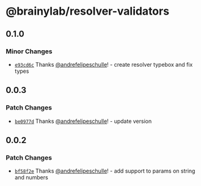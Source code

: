 # @brainylab/resolver-validators

## 0.1.0

### Minor Changes

- [`e93cd6c`](https://github.com/brainylab/resolver-validators/commit/e93cd6c8d2816ef7613619abc796e611415c5d86) Thanks [@andrefelipeschulle](https://github.com/andrefelipeschulle)! - create resolver typebox and fix types

## 0.0.3

### Patch Changes

- [`be0977d`](https://github.com/brainylab/resolver-validators/commit/be0977d54e0a6c1f96a6210edd73dd0f012ff780) Thanks [@andrefelipeschulle](https://github.com/andrefelipeschulle)! - update version

## 0.0.2

### Patch Changes

- [`bf58f2e`](https://github.com/brainylab/resolver-validators/commit/bf58f2e64f9c23d3211e4776836ee10d36707ac1) Thanks [@andrefelipeschulle](https://github.com/andrefelipeschulle)! - add support to params on string and numbers
